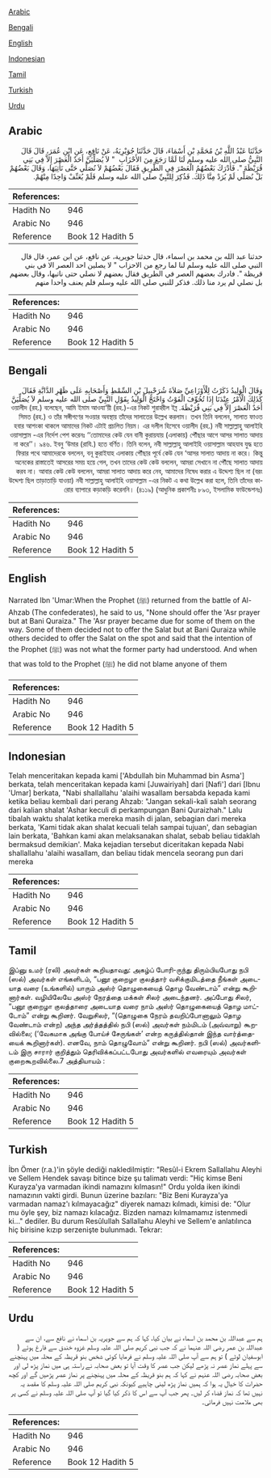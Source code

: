 [Arabic](#arabic)

[Bengali](#bengali)

[English](#english)

[Indonesian](#indonesian)

[Tamil](#tamil)

[Turkish](#turkish)

[Urdu](#urdu)

## Arabic


<div dir="rtl" lang="ar" style={{fontSize:'larger',backgroundColor:'#f8f9fa',padding:20}}>
حَدَّثَنَا عَبْدُ اللَّهِ بْنُ مُحَمَّدِ بْنِ أَسْمَاءَ، قَالَ حَدَّثَنَا جُوَيْرِيَةُ، عَنْ نَافِعٍ، عَنِ ابْنِ عُمَرَ، قَالَ قَالَ النَّبِيُّ صلى الله عليه وسلم لَنَا لَمَّا رَجَعَ مِنَ الأَحْزَابِ ‏ "‏ لاَ يُصَلِّيَنَّ أَحَدٌ الْعَصْرَ إِلاَّ فِي بَنِي قُرَيْظَةَ ‏"‏‏.‏ فَأَدْرَكَ بَعْضُهُمُ الْعَصْرَ فِي الطَّرِيقِ فَقَالَ بَعْضُهُمْ لاَ نُصَلِّي حَتَّى نَأْتِيَهَا، وَقَالَ بَعْضُهُمْ بَلْ نُصَلِّي لَمْ يُرَدْ مِنَّا ذَلِكَ‏.‏ فَذُكِرَ لِلنَّبِيِّ صلى الله عليه وسلم فَلَمْ يُعَنِّفْ وَاحِدًا مِنْهُمْ‏.‏
</div>
<div style={{backgroundColor:'#f8f9fa',padding:20, marginBottom: 10}}><table> <thead> <tr> <th>References:</th> <th></th> </tr> </thead> <tbody><tr><td>Hadith No</td><td>946</td></tr><tr><td>Arabic No</td><td>946</td></tr><tr><td>Reference</td><td>Book 12 Hadith 5</td></tr></tbody></table></div>


<div dir="rtl" lang="ar" style={{fontSize:'larger',backgroundColor:'#f8f9fa',padding:20}}>
حدثنا عبد الله بن محمد بن اسماء، قال حدثنا جويرية، عن نافع، عن ابن عمر، قال قال النبي صلى الله عليه وسلم لنا لما رجع من الاحزاب " لا يصلين احد العصر الا في بني قريظة ". فادرك بعضهم العصر في الطريق فقال بعضهم لا نصلي حتى ناتيها، وقال بعضهم بل نصلي لم يرد منا ذلك. فذكر للنبي صلى الله عليه وسلم فلم يعنف واحدا منهم
</div>
<div style={{backgroundColor:'#f8f9fa',padding:20, marginBottom: 10}}><table> <thead> <tr> <th>References:</th> <th></th> </tr> </thead> <tbody><tr><td>Hadith No</td><td>946</td></tr><tr><td>Arabic No</td><td>946</td></tr><tr><td>Reference</td><td>Book 12 Hadith 5</td></tr></tbody></table></div>

## Bengali


<div dir="rtl" lang="bn" style={{fontSize:'larger',backgroundColor:'#f8f9fa',padding:20}}>
وَقَالَ الْوَلِيدُ ذَكَرْتُ لِلْأَوْزَاعِيِّ صَلاَةَ شُرَحْبِيلَ بْنِ السِّمْطِ وَأَصْحَابِهِ عَلَى ظَهْرِ الدَّابَّةِ فَقَالَ كَذَلِكَ الْأَمْرُ عِنْدَنَا إِذَا تُخُوِّفَ الْفَوْتُ وَاحْتَجَّ الْوَلِيدُ بِقَوْلِ النَّبِيِّ صلى الله عليه وسلم لاَ يُصَلِّيَنَّ أَحَدٌ الْعَصْرَ إِلاَّ فِي بَنِي قُرَيْظَةَ. ওয়ালীদ (রহ.) বলেছেন, আমি ইমাম আওযা‘য়ী (রহ.)-এর নিকট শুরাহ্বীল ইব্ন সিমত (রহ.) ও তাঁর সঙ্গীগণের সওয়ার অবস্থায় তাঁদের সালাতের উল্লেখ করলাম। তখন তিনি বললেন, সালাত ফাওত হবার আশংকা থাকলে আমাদের নিকট এটাই প্রচলিত নিয়ম। এর দলীল হিসেবে ওয়ালীদ (রহ.) নবী সাল্লাল্লাহু আলাইহি ওয়াসাল্লাম -এর নির্দেশ পেশ করেনঃ ‘‘তোমাদের কেউ যেন বানী কুরায়যায় (এলাকায়) পৌঁছার আগে আসর সালাত আদায় না করে’’। ৯৪৬. ইবনু ‘উমার (রাযি.) হতে বর্ণিত। তিনি বলেন, নবী সাল্লাল্লাহু আলাইহি ওয়াসাল্লাম আহযাব যুদ্ধ হতে ফিরার পথে আমাদেরকে বললেন, বনূ কুরাইযাহ এলাকায় পৌঁছার পূর্বে কেউ যেন ‘আসর সালাত আদায় না করে। কিন্তু অনেকের রাস্তাতেই আসরের সময় হয়ে গেল, তখন তাদের কেউ কেউ বললেন, আমরা সেখানে না পৌঁছে সালাত আদায় করব না। আবার কেউ কেউ বললেন, আমরা সালাত আদায় করে নেব, আমাদের নিষেধ করার এ উদ্দেশ্য ছিল না (বরং উদ্দেশ্য ছিল তাড়াতাড়ি যাওয়া) নবী সাল্লাল্লাহু আলাইহি ওয়াসাল্লাম -এর নিকট এ কথা উল্লেখ করা হলে, তিনি তাঁদের কারোর ব্যাপারে কড়াকড়ি করেননি। (৪১১৯) (আধুনিক প্রকাশনীঃ ৮৯৩, ইসলামিক ফাউন্ডেশনঃ)
</div>
<div style={{backgroundColor:'#f8f9fa',padding:20, marginBottom: 10}}><table> <thead> <tr> <th>References:</th> <th></th> </tr> </thead> <tbody><tr><td>Hadith No</td><td>946</td></tr><tr><td>Arabic No</td><td>946</td></tr><tr><td>Reference</td><td>Book 12 Hadith 5</td></tr></tbody></table></div>

## English


<div dir="ltr" lang="en" style={{fontSize:'larger',backgroundColor:'#f8f9fa',padding:20}}>
Narrated Ibn 'Umar:When the Prophet (ﷺ) returned from the battle of Al-Ahzab (The confederates), he said to us, "None should offer the 'Asr prayer but at Bani Quraiza." The 'Asr prayer became due for some of them on the way. Some of them decided not to offer the Salat but at Bani Quraiza while others decided to offer the Salat on the spot and said that the intention of the Prophet (ﷺ) was not what the former party had understood. And when that was told to the Prophet (ﷺ) he did not blame anyone of them
</div>
<div style={{backgroundColor:'#f8f9fa',padding:20, marginBottom: 10}}><table> <thead> <tr> <th>References:</th> <th></th> </tr> </thead> <tbody><tr><td>Hadith No</td><td>946</td></tr><tr><td>Arabic No</td><td>946</td></tr><tr><td>Reference</td><td>Book 12 Hadith 5</td></tr></tbody></table></div>

## Indonesian


<div dir="ltr" lang="id" style={{fontSize:'larger',backgroundColor:'#f8f9fa',padding:20}}>
Telah menceritakan kepada kami ['Abdullah bin Muhammad bin Asma'] berkata, telah menceritakan kepada kami [Juwairiyah] dari [Nafi'] dari [Ibnu 'Umar] berkata, "Nabi shallallahu 'alaihi wasallam bersabda kepada kami ketika beliau kembali dari perang Ahzab: "Jangan sekali-kali salah seorang dari kalian shalat 'Ashar keculi di perkampungan Bani Quraizhah." Lalu tibalah waktu shalat ketika mereka masih di jalan, sebagian dari mereka berkata, 'Kami tidak akan shalat kecuali telah sampai tujuan', dan sebagian lain berkata, 'Bahkan kami akan melaksanakan shalat, sebab beliau tidaklah bermaksud demikian'. Maka kejadian tersebut diceritakan kepada Nabi shallallahu 'alaihi wasallam, dan beliau tidak mencela seorang pun dari mereka
</div>
<div style={{backgroundColor:'#f8f9fa',padding:20, marginBottom: 10}}><table> <thead> <tr> <th>References:</th> <th></th> </tr> </thead> <tbody><tr><td>Hadith No</td><td>946</td></tr><tr><td>Arabic No</td><td>946</td></tr><tr><td>Reference</td><td>Book 12 Hadith 5</td></tr></tbody></table></div>

## Tamil


<div dir="ltr" lang="ta" style={{fontSize:'larger',backgroundColor:'#f8f9fa',padding:20}}>
இப்னு உமர் (ரலி) அவர்கள் கூறியதாவது: அகழ்ப் போரி-ருந்து திரும்பியபோது நபி (ஸல்) அவர்கள் எங்களிடம், “பனூ குறைழா குலத்தார் வசிக்குமிடத்தை நீங்கள் அடையாத வரை (உங்களில்) யாரும் அஸ்ர் தொழுகையைத் தொழ வேண்டாம்” என்று கூறினார்கள். வழியிலேயே அஸ்ர் நேரத்தை மக்கள் சிலர் அடைந்தனர். அப்போது சிலர், “பனூ குறைழா குலத்தாரை அடையாத வரை நாம் அஸ்ர் தொழுகையைத் தொழ மாட்டோம்” என்று கூறினர். வேறுசிலர், “(தொழுகை நேரம் தவறிப்போனாலும் தொழ வேண்டாம் என்ற) அந்த அர்த்தத்தில் நபி (ஸல்) அவர்கள் நம்மிடம் (அவ்வாறு) கூறவில்லை; (‘வேகமாக அங்கு போய்ச் சேருங்கள்’ என்ற கருத்தில்தான் இந்த வார்த்தையைக் கூறினார்கள்). எனவே, நாம் தொழுவோம்” என்று கூறினர். நபி (ஸல்) அவர்களிடம் இரு சாரார் குறித்தும் தெரிவிக்கப்பட்டபோது அவர்களில் எவரையும் அவர்கள் குறைகூறவில்லை.7 அத்தியாயம் :
</div>
<div style={{backgroundColor:'#f8f9fa',padding:20, marginBottom: 10}}><table> <thead> <tr> <th>References:</th> <th></th> </tr> </thead> <tbody><tr><td>Hadith No</td><td>946</td></tr><tr><td>Arabic No</td><td>946</td></tr><tr><td>Reference</td><td>Book 12 Hadith 5</td></tr></tbody></table></div>

## Turkish


<div dir="ltr" lang="tr" style={{fontSize:'larger',backgroundColor:'#f8f9fa',padding:20}}>
İbn Ömer (r.a.)'in şöyle dediği nakledilmiştir: "Resûl-i Ekrem Sallallahu Aleyhi ve Sellem Hendek savaşı bitince bize şu talimatı verdi: "Hiç kimse Beni Kurayza'ya varmadan ikindi namazını kılmasın!" Ordu yolda iken ikindi namazının vakti girdi. Bunun üzerine bazıları: "Biz Beni Kurayza'ya varmadan namaz'ı kılmayacağız" diyerek namazı kılmadı, kimisi de: "Olur mu öyle şey, biz namazı kılacağız. Bizden namazı kılmamamız istenmedi ki..." dediler. Bu durum Resûlullah Sallallahu Aleyhi ve Sellem'e anlatılınca hiç birisine kızıp serzenişte bulunmadı. Tekrar:
</div>
<div style={{backgroundColor:'#f8f9fa',padding:20, marginBottom: 10}}><table> <thead> <tr> <th>References:</th> <th></th> </tr> </thead> <tbody><tr><td>Hadith No</td><td>946</td></tr><tr><td>Arabic No</td><td>946</td></tr><tr><td>Reference</td><td>Book 12 Hadith 5</td></tr></tbody></table></div>

## Urdu


<div dir="rtl" lang="ur" style={{fontSize:'larger',backgroundColor:'#f8f9fa',padding:20}}>
ہم سے عبداللہ بن محمد بن اسماء نے بیان کیا، کہا کہ ہم سے جویریہ بن اسماء نے نافع سے، ان سے عبداللہ بن عمر رضی اللہ عنہما نے کہ جب نبی کریم صلی اللہ علیہ وسلم غزوہ خندق سے فارغ ہوئے ( ابوسفیان لوٹے ) تو ہم سے آپ صلی اللہ علیہ وسلم نے فرمایا کوئی شخص بنو قریظہ کے محلہ میں پہنچنے سے پہلے نماز عصر نہ پڑھے لیکن جب عصر کا وقت آیا تو بعض صحابہ نے راستہ ہی میں نماز پڑھ لی اور بعض صحابہ رضی اللہ عنہم نے کہا کہ ہم بنو قریظہ کے محلہ میں پہنچنے پر نماز عصر پڑھیں گے اور کچھ حضرات کا خیال یہ ہوا کہ ہمیں نماز پڑھ لینی چاہیے کیونکہ نبی کریم صلی اللہ علیہ وسلم کا مقصد یہ نہیں تھا کہ نماز قضاء کر لیں۔ پھر جب آپ سے اس کا ذکر کیا گیا تو آپ صلی اللہ علیہ وسلم نے کسی پر بھی ملامت نہیں فرمائی۔
</div>
<div style={{backgroundColor:'#f8f9fa',padding:20, marginBottom: 10}}><table> <thead> <tr> <th>References:</th> <th></th> </tr> </thead> <tbody><tr><td>Hadith No</td><td>946</td></tr><tr><td>Arabic No</td><td>946</td></tr><tr><td>Reference</td><td>Book 12 Hadith 5</td></tr></tbody></table></div>